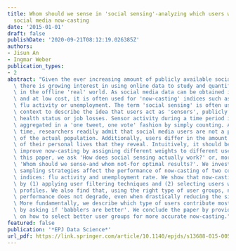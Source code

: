 ```yaml
---
title: Whom should we sense in 'social sensing'-analyzing which users work best for
  social media now-casting
date: '2015-01-01'
draft: false
publishDate: '2020-09-21T08:12:19.026385Z'
authors:
- Jisun An
- Ingmar Weber
publication_types:
- 2
abstract: "Given the ever increasing amount of publicly available social media data,\
  \ there is growing interest in using online data to study and quantify phenomena\
  \ in the offline 'real' world. As social media data can be obtained in near real-time\
  \ and at low cost, it is often used for 'now-casting' indices such as levels of\
  \ flu activity or unemployment. The term 'social sensing' is often used in this\
  \ context to describe the idea that users act as 'sensors', publicly reporting their\
  \ health status or job losses. Sensor activity during a time period is then typically\
  \ aggregated in a 'one tweet, one vote' fashion by simply counting. At the same\
  \ time, researchers readily admit that social media users are not a perfect representation\
  \ of the actual population. Additionally, users differ in the amount of details\
  \ of their personal lives that they reveal. Intuitively, it should be possible to\
  \ improve now-casting by assigning different weights to different user groups. In\
  \ this paper, we ask 'How does social sensing actually work?' or, more precisely,\
  \ 'Whom should we sense-and whom not-for optimal results?'. We investigate how different\
  \ sampling strategies affect the performance of now-casting of two common offline\
  \ indices: flu activity and unemployment rate. We show that now-casting can be improved\
  \ by (1) applying user filtering techniques and (2) selecting users with complete\
  \ profiles. We also find that, using the right type of user groups, now-casting\
  \ performance does not degrade, even when drastically reducing the size of the dataset.\
  \ More fundamentally, we describe which type of users contribute most to the accuracy\
  \ by asking if 'babblers are better'. We conclude the paper by providing guidance\
  \ on how to select better user groups for more accurate now-casting."
featured: false
publication: '*EPJ Data Science*'
url_pdf: https://link.springer.com/article/10.1140/epjds/s13688-015-0058-9#citeas
---
```


